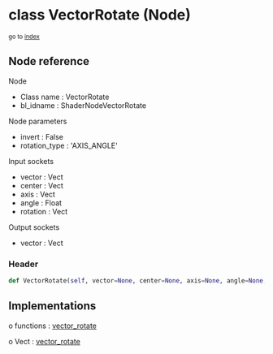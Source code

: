 # class VectorRotate (Node)

<sub>go to [index](/docs/index.md)</sub>

## Node reference

Node
 - Class name : VectorRotate
 - bl_idname : ShaderNodeVectorRotate

Node parameters
 - invert : False
 - rotation_type : 'AXIS_ANGLE'

Input sockets
 - vector : Vect
 - center : Vect
 - axis : Vect
 - angle : Float
 - rotation : Vect

Output sockets
 - vector : Vect

### Header

``` python
def VectorRotate(self, vector=None, center=None, axis=None, angle=None, rotation=None, invert=False, rotation_type='AXIS_ANGLE', node_label=None, node_color=None):
```

## Implementations

o functions : [vector_rotate](/docs/GeoNodes_classes/GLOBAL.md#vector_rotate)

o Vect : [vector_rotate](/docs/GeoNodes_classes/Vect.md#vector_rotate)


